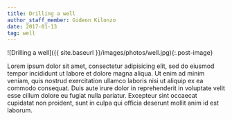 ```yaml
---
title: Drilling a well
author_staff_member: Gideon Kilonzo
date: 2017-01-13
tag: well
---
```


![Drilling a well]({{ site.baseurl }}/images/photos/well.jpg){:.post-image}

Lorem ipsum dolor sit amet, consectetur adipisicing elit, sed do eiusmod tempor incididunt ut labore et dolore magna aliqua. Ut enim ad minim veniam, quis nostrud exercitation ullamco laboris nisi ut aliquip ex ea commodo consequat. Duis aute irure dolor in reprehenderit in voluptate velit esse cillum dolore eu fugiat nulla pariatur. Excepteur sint occaecat cupidatat non proident, sunt in culpa qui officia deserunt mollit anim id est laborum.
